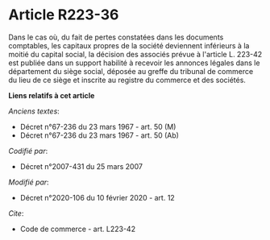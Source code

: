 # Article R223-36

Dans le cas où, du fait de pertes constatées dans les documents comptables, les capitaux propres de la société deviennent
inférieurs à la moitié du capital social, la décision des associés prévue à l'article L. 223-42 est publiée dans un support
habilité à recevoir les annonces légales dans le département du siège social, déposée au greffe du tribunal de commerce du
lieu de ce siège et inscrite au registre du commerce et des sociétés.

**Liens relatifs à cet article**

_Anciens textes_:

  - Décret n°67-236 du 23 mars 1967 - art. 50 (M)
  - Décret n°67-236 du 23 mars 1967 - art. 50 (Ab)

_Codifié par_:

  - Décret n°2007-431 du 25 mars 2007

_Modifié par_:

  - Décret n°2020-106 du 10 février 2020 - art. 12

_Cite_:

  - Code de commerce - art. L223-42
